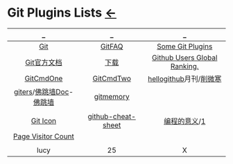 # Git Plugins Lists  [←](../index.md)

| _ | _ | _ |
|:---:|:---:|:---:|
| [Git](Git.txt) | [GitFAQ](GitOne.txt) | [Some Git Plugins](SomeGit.md) |
| [Git官方文档](https://git-scm.com/book/zh/v2) | [下载](https://git-scm.com/downloads) | [Github Users Global Ranking.](https://wangchujiang.com/github-rank/index.html) |
| [GitCmdOne](https://www.jeffjade.com/2014/12/22/2014-12-22-gitmemo/) | [GitCmdTwo](https://www.cnblogs.com/mengdd/p/4153773.html) | [hellogithub](https://hellogithub.com/)月刊/[削微寒](https://www.cnblogs.com/xueweihan/archive/2004/01/13/5458657.html) |
| [giters](https://giters.com/)/[佛跳墙Doc](https://giters.com/getfotiaoqiang/download/stargazers)-[佛跳墙](https://github.com/getfotiaoqiang/download) | [gitmemory](https://gitmemory.com/) | []() |
| []() | []() | []() |
| [Git Icon](https://octodex.github.com/) | [github-cheat-sheet](https://github.com/tiimgreen/github-cheat-sheet) | [编程的意义](https://ferd.ca/the-little-printf.html)/[1](https://www.cnblogs.com/xueweihan/p/5220513.html) |
| [Page Visitor Count](https://github.com/sagar-viradiya) | []() | []() |
| []() | []() | []() |
| lucy | 25 | X |

